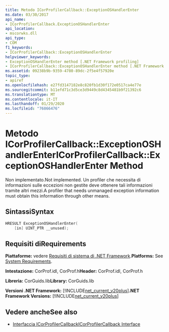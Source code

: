 ```yaml
---
title: Metodo ICorProfilerCallback::ExceptionOSHandlerEnter
ms.date: 03/30/2017
api_name:
- ICorProfilerCallback.ExceptionOSHandlerEnter
api_location:
- mscorwks.dll
api_type:
- COM
f1_keywords:
- ICorProfilerCallback::ExceptionOSHandlerEnter
helpviewer_keywords:
- ExceptionOSHandlerEnter method [.NET Framework profiling]
- ICorProfilerCallback::ExceptionOSHandlerEnter method [.NET Framework profiling]
ms.assetid: 09238b9b-9359-4780-89dc-2f5e4f57920e
topic_type:
- apiref
ms.openlocfilehash: e27fd3147182e8c820fb1d30f172e0517ca4e77e
ms.sourcegitcommit: b11efd71c3d5ce3d9449c8d4345481b9f21392c6
ms.translationtype: MT
ms.contentlocale: it-IT
ms.lasthandoff: 01/29/2020
ms.locfileid: "76866476"
---
```

# <a name="icorprofilercallbackexceptionoshandlerenter-method"></a><span data-ttu-id="cf2f0-102">Metodo ICorProfilerCallback::ExceptionOSHandlerEnter</span><span class="sxs-lookup"><span data-stu-id="cf2f0-102">ICorProfilerCallback::ExceptionOSHandlerEnter Method</span></span>
<span data-ttu-id="cf2f0-103">Non implementato.</span><span class="sxs-lookup"><span data-stu-id="cf2f0-103">Not implemented.</span></span> <span data-ttu-id="cf2f0-104">Un profiler che necessita di informazioni sulle eccezioni non gestite deve ottenere tali informazioni tramite altri mezzi.</span><span class="sxs-lookup"><span data-stu-id="cf2f0-104">A profiler that needs unmanaged exception information must obtain this information through other means.</span></span>  
  
## <a name="syntax"></a><span data-ttu-id="cf2f0-105">Sintassi</span><span class="sxs-lookup"><span data-stu-id="cf2f0-105">Syntax</span></span>  
  
```cpp  
HRESULT ExceptionOSHandlerEnter(  
    [in] UINT_PTR __unused);  
```  
  
## <a name="requirements"></a><span data-ttu-id="cf2f0-106">Requisiti di</span><span class="sxs-lookup"><span data-stu-id="cf2f0-106">Requirements</span></span>  
 <span data-ttu-id="cf2f0-107">**Piattaforme:** vedere [Requisiti di sistema di .NET Framework](../../../../docs/framework/get-started/system-requirements.md).</span><span class="sxs-lookup"><span data-stu-id="cf2f0-107">**Platforms:** See [System Requirements](../../../../docs/framework/get-started/system-requirements.md).</span></span>  
  
 <span data-ttu-id="cf2f0-108">**Intestazione:** CorProf.idl, CorProf.h</span><span class="sxs-lookup"><span data-stu-id="cf2f0-108">**Header:** CorProf.idl, CorProf.h</span></span>  
  
 <span data-ttu-id="cf2f0-109">**Libreria:** CorGuids.lib</span><span class="sxs-lookup"><span data-stu-id="cf2f0-109">**Library:** CorGuids.lib</span></span>  
  
 <span data-ttu-id="cf2f0-110">**Versioni .NET Framework:** [!INCLUDE[net_current_v20plus](../../../../includes/net-current-v20plus-md.md)]</span><span class="sxs-lookup"><span data-stu-id="cf2f0-110">**.NET Framework Versions:** [!INCLUDE[net_current_v20plus](../../../../includes/net-current-v20plus-md.md)]</span></span>  
  
## <a name="see-also"></a><span data-ttu-id="cf2f0-111">Vedere anche</span><span class="sxs-lookup"><span data-stu-id="cf2f0-111">See also</span></span>

- [<span data-ttu-id="cf2f0-112">Interfaccia ICorProfilerCallback</span><span class="sxs-lookup"><span data-stu-id="cf2f0-112">ICorProfilerCallback Interface</span></span>](icorprofilercallback-interface.md)
